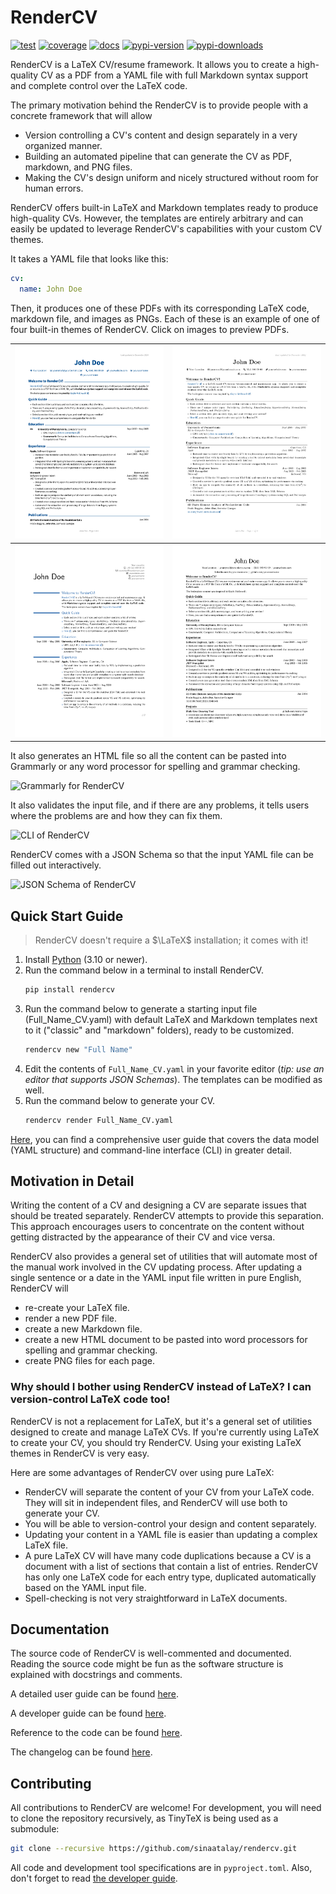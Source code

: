 # RenderCV

[![test](https://github.com/sinaatalay/rendercv/actions/workflows/test.yaml/badge.svg?branch=main)](https://github.com/sinaatalay/rendercv/actions/workflows/test.yaml)
[![coverage](https://coverage-badge.samuelcolvin.workers.dev/sinaatalay/rendercv.svg)](https://coverage-badge.samuelcolvin.workers.dev/redirect/sinaatalay/rendercv)
[![docs](https://img.shields.io/badge/docs-mkdocs-rgb(0%2C79%2C144))](https://docs.rendercv.com)
[![pypi-version](https://img.shields.io/pypi/v/rendercv?label=PyPI%20version&color=rgb(0%2C79%2C144))](https://pypi.python.org/pypi/rendercv)
[![pypi-downloads](https://img.shields.io/pepy/dt/rendercv?label=PyPI%20downloads&color=rgb(0%2C%2079%2C%20144))](https://pypistats.org/packages/rendercv)

RenderCV is a LaTeX CV/resume framework. It allows you to create a high-quality CV as a PDF from a YAML file with full Markdown syntax support and complete control over the LaTeX code.

The primary motivation behind the RenderCV is to provide people with a concrete framework that will allow

- Version controlling a CV's content and design separately in a very organized manner.
- Building an automated pipeline that can generate the CV as PDF, markdown, and PNG files.
- Making the CV's design uniform and nicely structured without room for human errors.

RenderCV offers built-in LaTeX and Markdown templates ready to produce high-quality CVs. However, the templates are entirely arbitrary and can easily be updated to leverage RenderCV's capabilities with your custom CV themes.

It takes a YAML file that looks like this:

```yaml
cv:
  name: John Doe
```

Then, it produces one of these PDFs with its corresponding LaTeX code, markdown file, and images as PNGs. Each of these is an example of one of four built-in themes of RenderCV. Click on images to preview PDFs.

| [![Classic Theme Example of RenderCV](https://raw.githubusercontent.com/sinaatalay/rendercv/main/docs/assets/images/classic.png)](https://raw.githubusercontent.com/sinaatalay/rendercv/main/examples/John_Doe_ClassicTheme_CV.pdf)    | [![Sb2nov Theme Example of RenderCV](https://raw.githubusercontent.com/sinaatalay/rendercv/main/docs/assets/images/sb2nov.png)](https://raw.githubusercontent.com/sinaatalay/rendercv/main/examples/John_Doe_Sb2novTheme_CV.pdf)                                     |
| -------------------------------------------------------------------------------------------------------------------------------------------------------------------------------------------------------------------------------------- | -------------------------------------------------------------------------------------------------------------------------------------------------------------------------------------------------------------------------------------------------------------------- |
| [![Moderncv Theme Example of RenderCV](https://raw.githubusercontent.com/sinaatalay/rendercv/main/docs/assets/images/moderncv.png)](https://raw.githubusercontent.com/sinaatalay/rendercv/main/examples/John_Doe_ModerncvTheme_CV.pdf) | [![Engineeringresumes Theme Example of RenderCV](https://raw.githubusercontent.com/sinaatalay/rendercv/main/docs/assets/images/engineeringresumes.png)](https://raw.githubusercontent.com/sinaatalay/rendercv/main/examples/John_Doe_EngineeringresumesTheme_CV.pdf) |



It also generates an HTML file so all the content can be pasted into Grammarly or any word processor for spelling and grammar checking.

![Grammarly for RenderCV](https://raw.githubusercontent.com/sinaatalay/rendercv/main/docs/assets/images/grammarly.gif)


It also validates the input file, and if there are any problems, it tells users where the problems are and how they can fix them.

![CLI of RenderCV](https://raw.githubusercontent.com/sinaatalay/rendercv/main/docs/assets/images/cli.gif)


RenderCV comes with a JSON Schema so that the input YAML file can be filled out interactively.

![JSON Schema of RenderCV](https://raw.githubusercontent.com/sinaatalay/rendercv/main/docs/assets/images/schema.gif)


## Quick Start Guide

> RenderCV doesn't require a $\LaTeX$ installation; it comes with it!

1.  Install [Python](https://www.python.org/downloads/) (3.10 or newer).
2.  Run the command below in a terminal to install RenderCV.
    ```bash
    pip install rendercv
    ```
3.  Run the command below to generate a starting input file (Full_Name_CV.yaml) with default LaTeX and Markdown templates next to it ("classic" and "markdown" folders), ready to be customized.
    ```bash
    rendercv new "Full Name"
    ```
4.  Edit the contents of `Full_Name_CV.yaml` in your favorite editor (*tip: use an editor that supports JSON Schemas*). The templates can be modified as well.
5.  Run the command below to generate your CV.
    ```bash
    rendercv render Full_Name_CV.yaml
    ```

[Here](https://docs.rendercv.com/user_guide/), you can find a comprehensive user guide that covers the data model (YAML structure) and command-line interface (CLI) in greater detail.

## Motivation in Detail

Writing the content of a CV and designing a CV are separate issues that should be treated separately. RenderCV attempts to provide this separation. This approach encourages users to concentrate on the content without getting distracted by the appearance of their CV and vice versa.

RenderCV also provides a general set of utilities that will automate most of the manual work involved in the CV updating process. After updating a single sentence or a date in the YAML input file written in pure English, RenderCV will
- re-create your LaTeX file.
- render a new PDF file.
- create a new Markdown file.
- create a new HTML document to be pasted into word processors for spelling and grammar checking.
- create PNG files for each page.

### Why should I bother using RenderCV instead of LaTeX? I can version-control LaTeX code too!

RenderCV is not a replacement for LaTeX, but it's a general set of utilities designed to create and manage LaTeX CVs. If you're currently using LaTeX to create your CV, you should try RenderCV. Using your existing LaTeX themes in RenderCV is very easy.

Here are some advantages of RenderCV over using pure LaTeX:

- RenderCV will separate the content of your CV from your LaTeX code. They will sit in independent files, and RenderCV will use both to generate your CV.
- You will be able to version-control your design and content separately.
- Updating your content in a YAML file is easier than updating a complex LaTeX file.
- A pure LaTeX CV will have many code duplications because a CV is a document with a list of sections that contain a list of entries. RenderCV has only one LaTeX code for each entry type, duplicated automatically based on the YAML input file.
- Spell-checking is not very straightforward in LaTeX documents.

## Documentation

The source code of RenderCV is well-commented and documented. Reading the source code might be fun as the software structure is explained with docstrings and comments.

A detailed user guide can be found [here](https://docs.rendercv.com/user_guide).

A developer guide can be found [here](https://docs.rendercv.com/developer_guide).

Reference to the code can be found [here](https://docs.rendercv.com/reference).

The changelog can be found [here](https://docs.rendercv.com/changelog).

## Contributing

All contributions to RenderCV are welcome! For development, you will need to clone the repository recursively, as TinyTeX is being used as a submodule:

```bash
git clone --recursive https://github.com/sinaatalay/rendercv.git
```

All code and development tool specifications are in `pyproject.toml`. Also, don't forget to read [the developer guide](https://docs.rendercv.com/developer_guide).